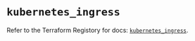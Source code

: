# `kubernetes_ingress`

Refer to the Terraform Registory for docs: [`kubernetes_ingress`](https://registry.terraform.io/providers/hashicorp/kubernetes/2.22.0/docs/resources/ingress).
